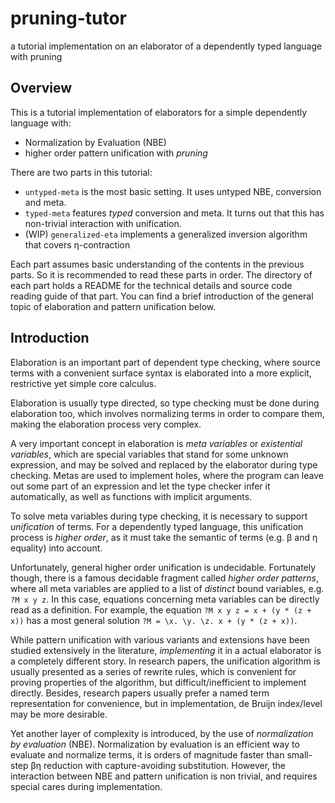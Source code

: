 # pruning-tutor
a tutorial implementation on an elaborator of a dependently typed language with pruning

## Overview

This is a tutorial implementation of elaborators for a simple dependently language with:

- Normalization by Evaluation (NBE)
- higher order pattern unification with *pruning*

There are two parts in this tutorial:

- `untyped-meta` is the most basic setting. It uses untyped NBE, conversion and meta.
- `typed-meta` features *typed* conversion and meta. It turns out that this has non-trivial interaction with unification.
- (WIP) `generalized-eta` implements a generalized inversion algorithm that covers η-contraction

Each part assumes basic understanding of the contents in the previous parts.
So it is recommended to read these parts in order.
The directory of each part holds a README for the technical details and source code reading guide of that part.
You can find a brief introduction of the general topic of elaboration and pattern unification below.


## Introduction

Elaboration is an important part of dependent type checking,
where source terms with a convenient surface syntax is elaborated
into a more explicit, restrictive yet simple core calculus.

Elaboration is usually type directed,
so type checking must be done during elaboration too,
which involves normalizing terms in order to compare them,
making the elaboration process very complex.

A very important concept in elaboration is *meta variables* or *existential variables*,
which are special variables that stand for some unknown expression,
and may be solved and replaced by the elaborator during type checking.
Metas are used to implement holes,
where the program can leave out some part of an expression
and let the type checker infer it automatically,
as well as functions with implicit arguments.

To solve meta variables during type checking,
it is necessary to support *unification* of terms.
For a dependently typed language, this unification process is *higher order*,
as it must take the semantic of terms (e.g. β and η equality) into account.

Unfortunately, general higher order unification is undecidable.
Fortunately though, there is a famous decidable fragment called *higher order patterns*,
where all meta variables are applied to a list of *distinct* bound variables, e.g. `?M x y z`.
In this case, equations concerning meta variables can be directly read as a definition.
For example, the equation `?M x y z = x + (y * (z + x))`
has a most general solution `?M = \x. \y. \z. x + (y * (z + x))`.

While pattern unification with various variants and extensions
have been studied extensively in the literature,
*implementing* it in a actual elaborator is a completely different story.
In research papers, the unification algorithm is usually presented as a series of rewrite rules,
which is convenient for proving properties of the algorithm,
but difficult/inefficient to implement directly.
Besides, research papers usually prefer a named term representation for convenience,
but in implementation, de Bruijn index/level may be more desirable.

Yet another layer of complexity is introduced,
by the use of *normalization by evaluation* (NBE).
Normalization by evaluation is an efficient way to evaluate and normalize terms,
it is orders of magnitude faster than small-step βη reduction with capture-avoiding substitution.
However, the interaction between NBE and pattern unification is non trivial,
and requires special cares during implementation.
